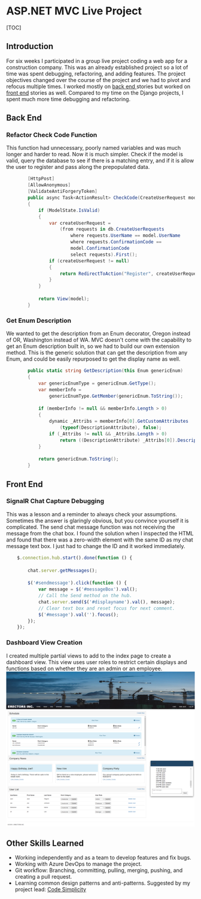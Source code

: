 # ASP.NET MVC Live Project

[TOC]

## Introduction

For six weeks I participated in a group live project coding a web app for a construction company.  This was an already established project so a lot of time was spent debugging, refactoring, and adding features. The project objectives changed over the course of the project and we had to pivot and refocus multiple times. I worked mostly on [back end ](#back-end)stories  but worked on [front end](front-end) stories as well. Compared to my time on the Django projects, I spent much more time debugging and refactoring. 

## Back End

### Refactor Check Code Function

This function had unnecessary, poorly named variables and was much longer and harder to read. Now it is much simpler. Check if the model is valid, query the database to see if there is a matching entry, and if it is allow the user to register and pass along the prepopulated data.

```csharp
        [HttpPost]
        [AllowAnonymous]
        [ValidateAntiForgeryToken]
        public async Task<ActionResult> CheckCode(CreateUserRequest model)
        {
            if (ModelState.IsValid)
            {
                var createUserRequest =
                    (from requests in db.CreateUserRequests
                        where requests.UserName == model.UserName
                        where requests.ConfirmationCode == 
                        model.ConfirmationCode
                        select requests).First();
                if (createUserRequest != null)
                {
                    return RedirectToAction("Register", createUserRequest) ;
                }
            }

            return View(model);
        }

```

### Get Enum Description

We wanted to get the description from an Enum decorator, Oregon instead of OR, Washington instead of WA. MVC doesn't come with the capability to get an Enum description built in, so we had to build our own extension method. This is the generic solution that can get the description from any Enum, and could be easily repurposed to get the display name as well. 

```csharp 
        public static string GetDescription(this Enum genericEnum)
        {
            var genericEnumType = genericEnum.GetType();
            var memberInfo =
                genericEnumType.GetMember(genericEnum.ToString());

            if (memberInfo != null && memberInfo.Length > 0)
            {
                dynamic _Attribs = memberInfo[0].GetCustomAttributes
                    (typeof(DescriptionAttribute), false);
                if (_Attribs != null && _Attribs.Length > 0) 
                    return ((DescriptionAttribute) _Attribs[0]).Description;
            }

            return genericEnum.ToString();
        }
```



## Front End

### SignalR Chat Capture Debugging

This was a lesson and a reminder to always check your assumptions. Sometimes the answer is glaringly obvious, but you convince yourself it is complicated. The send chat message function was not receiving the message from the chat box. I found the solution when I inspected the HTML and found that there was a zero-width element with the same ID as my chat message text box. I just had to change the ID and it worked immediately. 

```javascript
    $.connection.hub.start().done(function () {

        chat.server.getMessages();

        $('#sendmessage').click(function () {
            var message = $('#messageBox').val();
            // Call the Send method on the hub.
            chat.server.send($('#displayname').val(), message);
            // Clear text box and reset focus for next comment.
            $('#message').val('').focus();
        });
    });
```

### Dashboard View Creation

I created multiple partial views to add to the index page to create a dashboard view. This view uses user roles to restrict certain displays and functions based on whether they are an admin or an employee. ![Dashboard View](img\index_dashboard.png)

## Other Skills Learned

- Working independently and as a team to develop features and fix bugs. 
- Working with Azure DevOps to manage the project.
- Git workflow: Branching, committing, pulling, merging, pushing, and creating a pull request.
- Learning common design patterns and anti-patterns. Suggested by my project lead: [Code Simplicity](https://www.amazon.com/Code-Simplicity-Fundamentals-Max-Kanat-Alexander-ebook/dp/B007NZU848/ref=sr_1_2?crid=1QJ3PGNERYNVV&keywords=code+simplicity&qid=1557355484&s=digital-text&sprefix=code+simplici%2Cdigital-text%2C196&sr=1-2)
